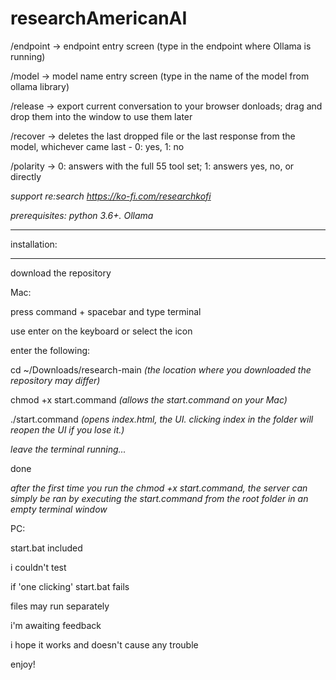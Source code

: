 # researchAmericanAI

/endpoint → endpoint entry screen (type in the endpoint where Ollama is running)

/model → model name entry screen (type in the name of the model from ollama library)

/release → export current conversation to your browser donloads; drag and drop them into the window to use them later

/recover → deletes the last dropped file or the last response from the model, whichever came last - 0: yes, 1: no

/polarity → 0: answers with the full 55 tool set; 1: answers yes, no, or directly

*support re:search https://ko-fi.com/researchkofi*

*prerequisites: python 3.6+. Ollama* 

*************
installation:
*************

download the repository

Mac:

press command + spacebar and type terminal 

use enter on the keyboard or select the icon

enter the following:

cd ~/Downloads/research-main *(the location where you downloaded the repository may differ)*

chmod +x start.command *(allows the start.command on your Mac)*

./start.command *(opens index.html, the UI. clicking index in the folder will reopen the UI if you lose it.)*

*leave the terminal running...*

done

*after the first time you run the chmod +x start.command, the server can simply be ran by executing the start.command from the root folder in an empty terminal window*

PC: 

start.bat included

i couldn't test

if 'one clicking' start.bat fails

files may run separately 

i'm awaiting feedback

i hope it works and doesn't cause any trouble

enjoy!
